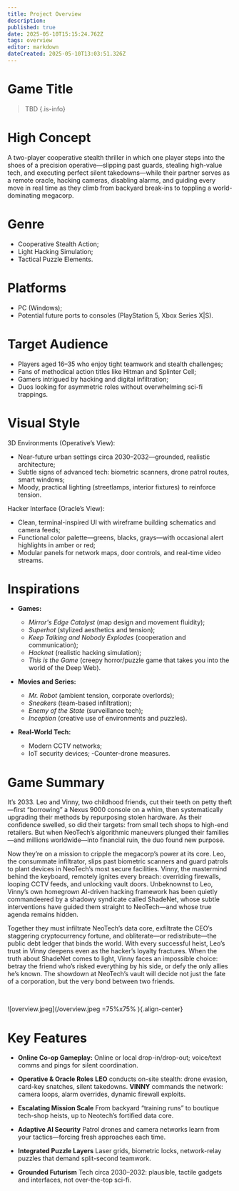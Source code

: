 ```yaml
---
title: Project Overview
description: 
published: true
date: 2025-05-10T15:15:24.762Z
tags: overview
editor: markdown
dateCreated: 2025-05-10T13:03:51.326Z
---
```


# Game Title

> TBD
{.is-info}

# High Concept

A two-player cooperative stealth thriller in which one player steps into the shoes of a precision operative—slipping past guards, stealing high-value tech, and executing perfect silent takedowns—while their partner serves as a remote oracle, hacking cameras, disabling alarms, and guiding every move in real time as they climb from backyard break-ins to toppling a world-dominating megacorp.

# Genre

- Cooperative Stealth Action;
- Light Hacking Simulation;
- Tactical Puzzle Elements.

# Platforms

- PC (Windows);
- Potential future ports to consoles (PlayStation 5, Xbox Series X|S).

# Target Audience

- Players aged 16–35 who enjoy tight teamwork and stealth challenges;
- Fans of methodical action titles like Hitman and Splinter Cell;
- Gamers intrigued by hacking and digital infiltration;
- Duos looking for asymmetric roles without overwhelming sci-fi trappings.

# Visual Style

3D Environments (Operative’s View):

- Near-future urban settings circa 2030–2032—grounded, realistic architecture;
- Subtle signs of advanced tech: biometric scanners, drone patrol routes, smart windows;
- Moody, practical lighting (streetlamps, interior fixtures) to reinforce tension.

Hacker Interface (Oracle’s View):

- Clean, terminal-inspired UI with wireframe building schematics and camera feeds;
- Functional color palette—greens, blacks, grays—with occasional alert highlights in amber or red;
- Modular panels for network maps, door controls, and real-time video streams.

# Inspirations

- **Games:**  
  - *Mirror's Edge Catalyst* (map design and movement fluidity);
  - *Superhot* (stylized aesthetics and tension);
  - *Keep Talking and Nobody Explodes* (cooperation and communication);
  - *Hacknet* (realistic hacking simulation);
  - *This is the Game* (creepy horror/puzzle game that takes you into the world of the Deep Web).

- **Movies and Series:**  
  - *Mr. Robot*  (ambient tension, corporate overlords);
  - *Sneakers* (team-based infiltration);
  - *Enemy of the State* (surveillance tech);
  - *Inception* (creative use of environments and puzzles).

- **Real-World Tech:**
	- Modern CCTV networks;
  - IoT security devices;
   -Counter-drone measures.

# Game Summary

It’s 2033. Leo and Vinny, two childhood friends, cut their teeth on petty theft—first “borrowing” a Nexus 9000 console on a whim, then systematically upgrading their methods by repurposing stolen hardware. As their confidence swelled, so did their targets: from small tech shops to high-end retailers. But when NeoTech’s algorithmic maneuvers plunged their families—and millions worldwide—into financial ruin, the duo found new purpose.

Now they’re on a mission to cripple the megacorp’s power at its core. Leo, the consummate infiltrator, slips past biometric scanners and guard patrols to plant devices in NeoTech’s most secure facilities. Vinny, the mastermind behind the keyboard, remotely ignites every breach: overriding firewalls, looping CCTV feeds, and unlocking vault doors. Unbeknownst to Leo, Vinny’s own homegrown AI-driven hacking framework has been quietly commandeered by a shadowy syndicate called ShadeNet, whose subtle interventions have guided them straight to NeoTech—and whose true agenda remains hidden.

Together they must infiltrate NeoTech’s data core, exfiltrate the CEO’s staggering cryptocurrency fortune, and obliterate—or redistribute—the public debt ledger that binds the world. With every successful heist, Leo’s trust in Vinny deepens even as the hacker’s loyalty fractures. When the truth about ShadeNet comes to light, Vinny faces an impossible choice: betray the friend who’s risked everything by his side, or defy the only allies he’s known. The showdown at NeoTech’s vault will decide not just the fate of a corporation, but the very bond between two friends.

<br>

![overview.jpeg](/overview.jpeg =75%x75% ){.align-center}

# Key Features


- **Online Co-op Gameplay:** 
Online or local drop-in/drop-out; voice/text comms and pings for silent coordination.

- **Operative & Oracle Roles**
**LEO** conducts on-site stealth: drone evasion, card-key snatches, silent takedowns.
**VINNY** commands the network: camera loops, alarm overrides, dynamic firewall exploits.

- **Escalating Mission Scale**
From backyard “training runs” to boutique tech-shop heists, up to Neotech’s fortified data core.

- **Adaptive AI Security**
Patrol drones and camera networks learn from your tactics—forcing fresh approaches each time.

- **Integrated Puzzle Layers**
Laser grids, biometric locks, network-relay puzzles that demand split-second teamwork.

- **Grounded Futurism**
Tech circa 2030–2032: plausible, tactile gadgets and interfaces, not over-the-top sci-fi.